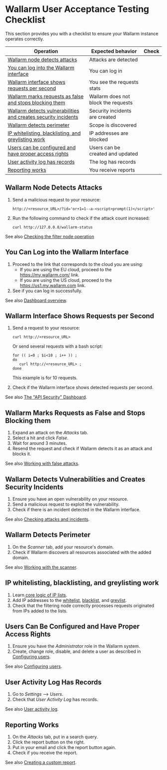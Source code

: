 # Wallarm User Acceptance Testing Checklist

This section provides you with a checklist to ensure your Wallarm instance operates correctly.

| Operation                                                                                                                                                        | Expected behavior                   | Check  |
|------------------------------------------------------------------------------------------------------------------------------------------------------------------|-------------------------------------|--------|
| [Wallarm node detects attacks](#wallarm-node-detects-attacks)                                                                     | Attacks are detected                |        |
| [You can log into the Wallarm interface](#you-can-log-into-the-wallarm-interface)                                                 | You can log in                      |        |
| [Wallarm interface shows requests per second](#wallarm-interface-shows-requests-per-second)                                       | You see the requests stats          |        |
| [Wallarm marks requests as false and stops blocking them](#wallarm-marks-requests-as-false-and-stops-blocking-them)               | Wallarm does not block the requests |        |
| [Wallarm detects vulnerabilities and creates security incidents](#wallarm-detects-vulnerabilities-and-creates-security-incidents) | Security incidents are created      |        |
| [Wallarm detects perimeter](#wallarm-detects-perimeter)                                                                                   | Scope is discovered                 |        |
| [IP whitelisting, blacklisting, and greylisting work](#ip-whitelisting-blacklisting-and-greylisting-work)                                                                                         | IP addresses are blocked            |        |
| [Users can be configured and have proper access rights](#users-can-be-configured-and-have-proper-access-rights)                   | Users can be created and updated    |        |
| [User activity log has records](#user-activity-log-has-records)                                                                   | The log has records                 |        |
| [Reporting works](#reporting-works)                                                                                               | You receive reports                 |        | |


## Wallarm Node Detects Attacks

1. Send a malicious request to your resource:

   ```
   http://<resource_URL>/?id='or+1=1--a-<script>prompt(1)</script>'
   ```

2. Run the following command to check if the attack count increased:

   ```
   curl http://127.0.0.8/wallarm-status
   ```

See also [Checking the filter node operation](installation-check-operation-en.md)

## You Can Log into the Wallarm Interface

1.  Proceed to the link that corresponds to the cloud you are using: 
    *   If you are using the EU cloud, proceed to the <https://my.wallarm.com/> link.
    *   If you are using the US cloud, proceed to the <https://us1.my.wallarm.com> link.
2.  See if you can log in successfully.

See also [Dashboard overview](../user-guides/dashboard.md).

## Wallarm Interface Shows Requests per Second

1. Send a request to your resource:

   ```
   curl http://<resource_URL>
   ```

   Or send several requests with a bash script:

   ```
   for (( i=0 ; $i<10 ; i++ )) ;
   do 
      curl http://<resource_URL> ;
   done
   ```

   This example is for 10 requests.

2. Check if the Wallarm interface shows detected requests per second.

See also [The "API Security" Dashboard](../user-guides/dashboard.md).

## Wallarm Marks Requests as False and Stops Blocking them

1. Expand an attack on the *Attacks* tab. 
2. Select a hit and click *False*.
3. Wait for around 3 minutes.
4. Resend the request and check if Wallarm detects it as an attack and blocks it.

See also [Working with false attacks](../user-guides/events/false-attack.md).

## Wallarm Detects Vulnerabilities and Creates Security Incidents

1. Ensure you have an open vulnerability on your resource.
2. Send a malicious request to exploit the vulnerability.
3. Check if there is an incident detected in the Wallarm interface.

See also [Checking attacks and incidents](../user-guides/events/check-attack.md).

## Wallarm Detects Perimeter

1. On the *Scanner* tab, add your resource's domain.
2. Check if Wallarm discovers all resources associated with the added domain.

See also [Working with the scanner](../user-guides/scanner/intro.md).

## IP whitelisting, blacklisting, and greylisting work

1. Learn[ core logic of IP lists](../user-guides/ip-lists/overview.md).
2. Add IP addresses to the [whitelist](../user-guides/ip-lists/whitelist.md), [blacklist](../user-guides/ip-lists/blacklist.md), and [greylist](../user-guides/ip-lists/greylist.md).
3. Check that the filtering node correctly processes requests originated from IPs added to the lists.

## Users Can Be Configured and Have Proper Access Rights

1. Ensure you have the *Administrator* role in the Wallarm system.
2. Create, change role, disable, and delete a user as described in [Configuring users](../user-guides/settings/users.md).

See also [Configuring users](../user-guides/settings/users.md).

## User Activity Log Has Records

1. Go to *Settings* –> *Users*.
2. Check that *User Activity Log* has records.

See also [User activity log](../user-guides/settings/audit-log.md).

## Reporting Works

1. On the *Attacks* tab, put in a search query.
2. Click the report button on the right.
3. Put in your email and click the report button again.
5. Check if you receive the report.

See also [Creating a custom report](../user-guides/search-and-filters/custom-report.md).
